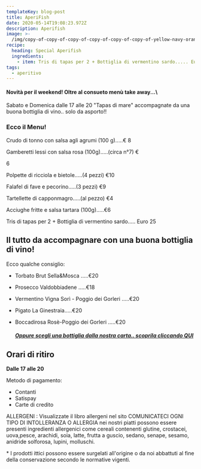 ```yaml
---
templateKey: blog-post
title: AperiFish
date: 2020-05-14T19:08:23.972Z
description: Aperifish
image: >-
  /img/copy-of-copy-of-copy-of-copy-of-copy-of-copy-of-yellow-navy-orange-photo-food-instagram-post-1-.png
recipe:
  heading: Special Aperifish
  ingredients:
    - item: Tris di tapas per 2 + Bottiglia di vermentino sardo..... Euro 25
tags:
  - aperitivo
---
```

<!--StartFragment-->

#### Novità per il weekend! Oltre al consueto menù take away...\
Sabato e Domenica dalle 17 alle 20 "Tapas di mare" accompagnate da una buona bottiglia di vino.. solo da asporto!!

### Ecco il Menu!

<!--EndFragment--><!--StartFragment-->



Crudo di tonno con salsa agli agrumi (100 g).....€ 8



Gamberetti lessi con salsa rosa (100g).....(circa n°7) € 

6

Polpette di ricciola e bietole.....(4 pezzi) €10



Falafel di fave e pecorino.....(3 pezzi) €9



Tartellette di capponmagro.....(al pezzo) €4



Acciughe fritte e salsa tartara (100g).....€6

<!--StartFragment-->

Tris di tapas per 2 + Bottiglia di vermentino sardo..... Euro 25



<!--EndFragment-->

<!--EndFragment-->

## Il tutto da accompagnare con una buona bottiglia di vino!

Ecco qualche consiglio:

* Torbato Brut Sella&Mosca .....€20
* Prosecco Valdobbiadene .....€18
* Vermentino Vigna Sorì - Poggio dei  Gorleri .....€20
* Pigato La Ginestraia.....€20
* Boccadirosa Rosè-Poggio dei Gorleri .....€20

  ##### [Oppure scegli una bottiglia dalla nostra carta.. scoprila cliccando QUI](https://laruotaimperia.com/img/carta_Vini2019.pdf)

<!--StartFragment-->

## Orari di ritiro

**Dalle 17 alle 20**

Metodo di pagamento:

* Contanti
* Satispay
* Carte di credito



ALLERGENI : Visualizzate il libro allergeni nel sito COMUNICATECI OGNI TIPO DI INTOLLERANZA O ALLERGIA nei nostri piatti possono essere presenti ingredienti allergenici come cereali contenenti glutine, crostacei, uova,pesce, arachidi, soia, latte, frutta a guscio, sedano, senape, sesamo, anidride solforosa, lupini, molluschi.

\* I prodotti ittici possono essere surgelati all'origine o da noi abbattuti al fine della conservazione secondo le normative vigenti.

<!--EndFragment-->